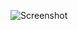 ![Screenshot](https://raw.githubusercontent.com/Cryakl/Ultimate-RAT-Collection/refs/heads/main/SpyNet/Spy-Net%20v2.7/Screenshot.png)
